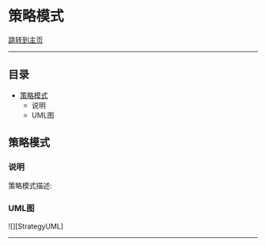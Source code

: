 策略模式  
===========================

 [跳转到主页](/README.md)
 


****
## 目录
* [策略模式](#策略模式)
    * 说明
    * UML图




策略模式
------

### 说明
策略模式描述:

### UML图
![][StrategyUML]




--------------------------------
[csdn]:http://blog.csdn.net/guodongxiaren "我的博客"
[zhihu]:https://www.zhihu.com/people/jellywong "我的知乎，欢迎关注"
[weibo]:http://weibo.com/linpiaochen
[baidu-logo]:http://www.baidu.com/img/bdlogo.gif "百度logo"
[weibo-logo]:/img/weibo.png "点击图片进入我的微博"
[csdn-logo]:/img/csdn.png "我的CSDN博客"
[SimpleFactoryUML]:https://github.com/BXALearn/DesignPattern/raw/master/src/main/resources/Image/SimpleFactoryUML.png
